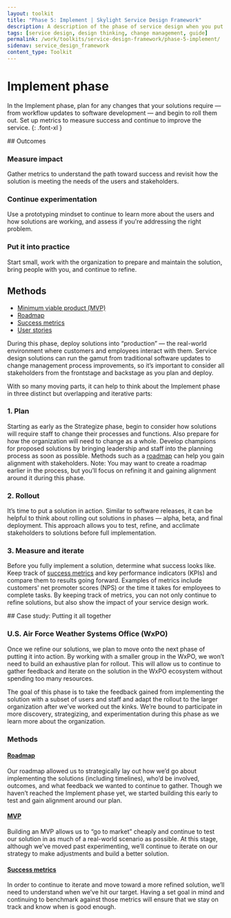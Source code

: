 ```yaml
---
layout: toolkit
title: "Phase 5: Implement | Skylight Service Design Framework"
description: A description of the phase of service design when you put solutions into production, including outcomes and methods.
tags: [service design, design thinking, change management, guide]
permalink: /work/toolkits/service-design-framework/phase-5-implement/
sidenav: service_design_framework
content_type: Toolkit
---
```


# Implement phase

In the Implement phase, plan for any changes that your solutions require — from workflow updates to software development — and begin to roll them out. Set up metrics to measure success and continue to improve the service.
{: .font-xl }

<div class="callout--tip callout--summary" markdown="1">
## Outcomes

### Measure impact
Gather metrics to understand the path toward success and revisit how the solution is meeting the needs of the users and stakeholders.

### Continue experimentation
Use a prototyping mindset to continue to learn more about the users and how solutions are working, and assess if you're addressing the right problem.

### Put it into practice
Start small, work with the organization to prepare and maintain the solution, bring people with you, and continue to refine.

## Methods
- [Minimum viable product (MVP)](/work/toolkits/service-design-framework/methods/minimum-viable-product/)
- [Roadmap](/work/toolkits/service-design-framework/methods/roadmap/)
- [Success metrics](/work/toolkits/service-design-framework/methods/success-metrics/)
- [User stories](/work/toolkits/service-design-framework/methods/user-stories/)
</div>

During this phase, deploy solutions into “production” — the real-world environment where customers and employees interact with them. Service design solutions can run the gamut from traditional software updates to change management process improvements, so it’s important to consider all stakeholders from the frontstage and backstage as you plan and deploy.

With so many moving parts, it can help to think about the Implement phase in three distinct but overlapping and iterative parts:

### 1. Plan

Starting as early as the Strategize phase, begin to consider how solutions will require staff to change their processes and functions. Also prepare for how the organization will need to change as a whole. Develop champions for proposed solutions by bringing leadership and staff into the planning process as soon as possible. Methods such as a [roadmap](/work/toolkits/service-design-framework/methods/roadmap/) can help you gain alignment with stakeholders. Note: You may want to create a roadmap earlier in the process, but you’ll focus on refining it and gaining alignment around it during this phase.

### 2. Rollout

It’s time to put a solution in action. Similar to software releases, it can be helpful to think about rolling out solutions in phases — alpha, beta, and final deployment. This approach allows you to test, refine, and acclimate stakeholders to solutions before full implementation.

### 3. Measure and iterate

Before you fully implement a solution, determine what success looks like. Keep track of [success metrics](/work/toolkits/service-design-framework/methods/success-metrics/) and key performance indicators (KPIs) and compare them to results going forward. Examples of metrics include customers' net promoter scores (NPS) or the time it takes for employees to complete tasks. By keeping track of metrics, you can not only continue to refine solutions, but also show the impact of your service design work.

<div class="callout callout--case-study" markdown="1">
## Case study: Putting it all together

### U.S. Air Force Weather Systems Office (WxPO)

Once we refine our solutions, we plan to move onto the next phase of putting it into action. By working with a smaller group in the WxPO, we won’t need to build an exhaustive plan for rollout. This will allow us to continue to gather feedback and iterate on the solution in the WxPO ecosystem without spending too many resources.

The goal of this phase is to take the feedback gained from implementing the solution with a subset of users and staff and adapt the rollout to the larger organization after we’ve worked out the kinks. We’re bound to participate in more discovery, strategizing, and experimentation during this phase as we learn more about the organization.

### Methods

#### [Roadmap](/work/toolkits/service-design-framework/methods/roadmap/)

Our roadmap allowed us to strategically lay out how we’d go about implementing the solutions (including timelines), who’d be involved, outcomes, and what feedback we wanted to continue to gather. Though we haven’t reached the Implement phase yet, we started building this early to test and gain alignment around our plan.

#### [MVP](/work/toolkits/service-design-framework/methods/minimum-viable-product/)

Building an MVP allows us to “go to market” cheaply and continue to test our solution in as much of a real-world scenario as possible. At this stage, although we’ve moved past experimenting, we’ll continue to iterate on our strategy to make adjustments and build a better solution.

#### [Success metrics](/work/toolkits/service-design-framework/methods/success-metrics/)

In order to continue to iterate and move toward a more refined solution, we’ll need to understand when we’ve hit our target. Having a set goal in mind and continuing to benchmark against those metrics will ensure that we stay on track and know when is good enough.
</div>
